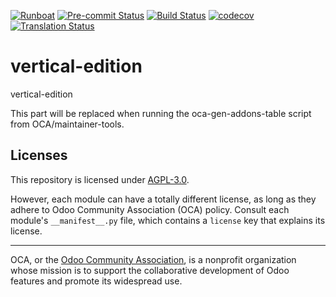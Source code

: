 
[![Runboat](https://img.shields.io/badge/runboat-Try%20me-875A7B.png)](https://runboat.odoo-community.org/builds?repo=OCA/vertical-edition&target_branch=18.0)
[![Pre-commit Status](https://github.com/OCA/vertical-edition/actions/workflows/pre-commit.yml/badge.svg?branch=18.0)](https://github.com/OCA/vertical-edition/actions/workflows/pre-commit.yml?query=branch%3A18.0)
[![Build Status](https://github.com/OCA/vertical-edition/actions/workflows/test.yml/badge.svg?branch=18.0)](https://github.com/OCA/vertical-edition/actions/workflows/test.yml?query=branch%3A18.0)
[![codecov](https://codecov.io/gh/OCA/vertical-edition/branch/18.0/graph/badge.svg)](https://codecov.io/gh/OCA/vertical-edition)
[![Translation Status](https://translation.odoo-community.org/widgets/vertical-edition-18-0/-/svg-badge.svg)](https://translation.odoo-community.org/engage/vertical-edition-18-0/?utm_source=widget)

<!-- /!\ do not modify above this line -->

# vertical-edition

vertical-edition

<!-- /!\ do not modify below this line -->

<!-- prettier-ignore-start -->

[//]: # (addons)

This part will be replaced when running the oca-gen-addons-table script from OCA/maintainer-tools.

[//]: # (end addons)

<!-- prettier-ignore-end -->

## Licenses

This repository is licensed under [AGPL-3.0](LICENSE).

However, each module can have a totally different license, as long as they adhere to Odoo Community Association (OCA)
policy. Consult each module's `__manifest__.py` file, which contains a `license` key
that explains its license.

----
OCA, or the [Odoo Community Association](http://odoo-community.org/), is a nonprofit
organization whose mission is to support the collaborative development of Odoo features
and promote its widespread use.
